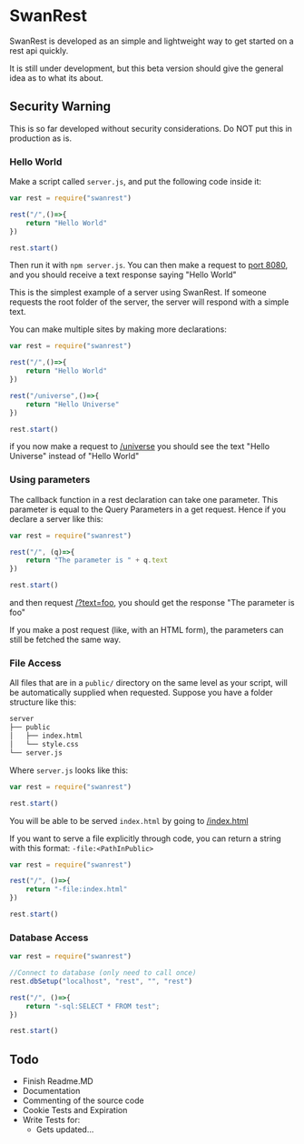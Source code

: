 # SwanRest
SwanRest is developed as an simple and lightweight way to get started on a rest api quickly.

It is still under development, but this beta version should give the general idea as to what its about.

## Security Warning
This is so far developed without security considerations. Do NOT put this in production as is.

### Hello World
Make a script called `server.js`, and put the following code inside it:
```javascript
var rest = require("swanrest")

rest("/",()=>{
    return "Hello World"
})

rest.start()
```

Then run it with `npm server.js`. You can then make a request to [port 8080](http://localhost:8080/), and you should receive a text response saying "Hello World"

This is the simplest example of  a server using SwanRest. If someone requests the root folder of the server, the server will respond with a simple text.

You can make multiple sites by making more declarations:

```javascript
var rest = require("swanrest")

rest("/",()=>{
    return "Hello World"
})

rest("/universe",()=>{
    return "Hello Universe"
})

rest.start()
```

if you now make a request to [/universe](http://localhost:8080/universe) you should see the text "Hello Universe" instead of "Hello World"

### Using parameters
The callback function in a rest declaration can take one parameter. This parameter is equal to the Query Parameters in a get request. Hence if you declare a server like this:
```javascript
var rest = require("swanrest")

rest("/", (q)=>{
    return "The parameter is " + q.text
})

rest.start()
```
and then request [/?text=foo](https://localhost:8080/?text=foo), you should get the response "The parameter is foo"

If you make a post request (like, with an HTML form), the parameters can still be fetched the same way.

### File Access

All files that are in a `public/` directory on the same level as your script, will be automatically supplied when requested. Suppose you have a folder structure like this:

```bash
server
├── public
│   ├── index.html
│   └── style.css
└── server.js
```
Where `server.js` looks like this:
```javascript
var rest = require("swanrest")

rest.start()
```
You will be able to be served `index.html` by going to [/index.html](http://localhost:8080/index.html)

If you want to serve a file explicitly through code, you can return a string with this format: `-file:<PathInPublic>`

```javascript
var rest = require("swanrest")

rest("/", ()=>{
    return "-file:index.html"
})

rest.start()
```

### Database Access

```javascript
var rest = require("swanrest")

//Connect to database (only need to call once)
rest.dbSetup("localhost", "rest", "", "rest")

rest("/", ()=>{
    return "-sql:SELECT * FROM test";
})

rest.start()
```

## Todo
 - Finish Readme.MD
 - Documentation
 - Commenting of the source code
 - Cookie Tests and Expiration
 - Write Tests for:
    - Gets updated...
